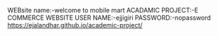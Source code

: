 WEBsite name:-welcome to mobile mart
ACADAMIC PROJECT:-E COMMERCE WEBSITE
USER NAME:-ejjigiri
PASSWORD:-nopassword
https://ejalandhar.github.io/academic-project/





